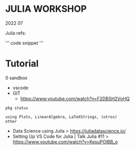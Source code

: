 # JULIA WORKSHOP
2022 07

Julia refs:

'''
code snippet
'''



# Tutorial

0 sandbox
+ vscode
+ GIT
  + https://www.youtube.com/watch?v=F2DBSH2VoHQ
  
  
 
```
pkg status
```

```
using Plots, LinearAlgebra, LaTeXStrings, (otros)
other
```

+ Data Science using Julia > https://juliadatascience.io/
+ Setting Up VS Code for Julia | Talk Julia #11 > https://www.youtube.com/watch?v=KesuPOlBB_o
